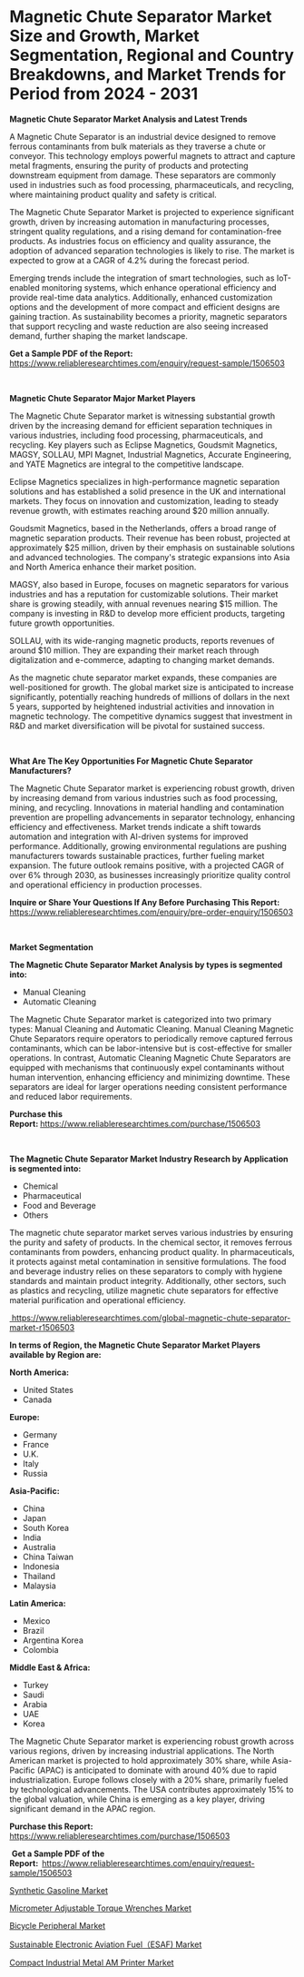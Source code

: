 <p><h1>Magnetic Chute Separator Market Size and Growth, Market Segmentation, Regional and Country Breakdowns, and Market Trends for Period from 2024 -  2031</h1></p><p><strong>Magnetic Chute Separator Market Analysis and Latest Trends</strong></p>
<p><p>A Magnetic Chute Separator is an industrial device designed to remove ferrous contaminants from bulk materials as they traverse a chute or conveyor. This technology employs powerful magnets to attract and capture metal fragments, ensuring the purity of products and protecting downstream equipment from damage. These separators are commonly used in industries such as food processing, pharmaceuticals, and recycling, where maintaining product quality and safety is critical.</p><p>The Magnetic Chute Separator Market is projected to experience significant growth, driven by increasing automation in manufacturing processes, stringent quality regulations, and a rising demand for contamination-free products. As industries focus on efficiency and quality assurance, the adoption of advanced separation technologies is likely to rise. The market is expected to grow at a CAGR of 4.2% during the forecast period. </p><p>Emerging trends include the integration of smart technologies, such as IoT-enabled monitoring systems, which enhance operational efficiency and provide real-time data analytics. Additionally, enhanced customization options and the development of more compact and efficient designs are gaining traction. As sustainability becomes a priority, magnetic separators that support recycling and waste reduction are also seeing increased demand, further shaping the market landscape.</p></p>
<p><strong>Get a Sample PDF of the Report:&nbsp;</strong> <a href="https://www.reliableresearchtimes.com/enquiry/request-sample/1506503?utm_campaign=1558&utm_medium=2&utm_source=Github&utm_content=ia&utm_term=07122024&utm_id=magnetic-chute-separator">https://www.reliableresearchtimes.com/enquiry/request-sample/1506503</a></p>
<p>&nbsp;</p>
<p><strong>Magnetic Chute Separator Major Market Players</strong></p>
<p><p>The Magnetic Chute Separator market is witnessing substantial growth driven by the increasing demand for efficient separation techniques in various industries, including food processing, pharmaceuticals, and recycling. Key players such as Eclipse Magnetics, Goudsmit Magnetics, MAGSY, SOLLAU, MPI Magnet, Industrial Magnetics, Accurate Engineering, and YATE Magnetics are integral to the competitive landscape.</p><p>Eclipse Magnetics specializes in high-performance magnetic separation solutions and has established a solid presence in the UK and international markets. They focus on innovation and customization, leading to steady revenue growth, with estimates reaching around $20 million annually.</p><p>Goudsmit Magnetics, based in the Netherlands, offers a broad range of magnetic separation products. Their revenue has been robust, projected at approximately $25 million, driven by their emphasis on sustainable solutions and advanced technologies. The company's strategic expansions into Asia and North America enhance their market position.</p><p>MAGSY, also based in Europe, focuses on magnetic separators for various industries and has a reputation for customizable solutions. Their market share is growing steadily, with annual revenues nearing $15 million. The company is investing in R&D to develop more efficient products, targeting future growth opportunities.</p><p>SOLLAU, with its wide-ranging magnetic products, reports revenues of around $10 million. They are expanding their market reach through digitalization and e-commerce, adapting to changing market demands.</p><p>As the magnetic chute separator market expands, these companies are well-positioned for growth. The global market size is anticipated to increase significantly, potentially reaching hundreds of millions of dollars in the next 5 years, supported by heightened industrial activities and innovation in magnetic technology. The competitive dynamics suggest that investment in R&D and market diversification will be pivotal for sustained success.</p></p>
<p>&nbsp;</p>
<p><strong>What Are The Key Opportunities For Magnetic Chute Separator Manufacturers?</strong></p>
<p><p>The Magnetic Chute Separator market is experiencing robust growth, driven by increasing demand from various industries such as food processing, mining, and recycling. Innovations in material handling and contamination prevention are propelling advancements in separator technology, enhancing efficiency and effectiveness. Market trends indicate a shift towards automation and integration with AI-driven systems for improved performance. Additionally, growing environmental regulations are pushing manufacturers towards sustainable practices, further fueling market expansion. The future outlook remains positive, with a projected CAGR of over 6% through 2030, as businesses increasingly prioritize quality control and operational efficiency in production processes.</p></p>
<p><strong>Inquire or Share Your Questions If Any Before Purchasing This Report:</strong> <a href="https://www.reliableresearchtimes.com/enquiry/pre-order-enquiry/1506503?utm_campaign=1558&utm_medium=2&utm_source=Github&utm_content=ia&utm_term=07122024&utm_id=magnetic-chute-separator">https://www.reliableresearchtimes.com/enquiry/pre-order-enquiry/1506503</a></p>
<p>&nbsp;</p>
<p><strong>Market Segmentation</strong></p>
<p><strong>The Magnetic Chute Separator Market Analysis by types is segmented into:</strong></p>
<p><ul><li>Manual Cleaning</li><li>Automatic Cleaning</li></ul></p>
<p><p>The Magnetic Chute Separator market is categorized into two primary types: Manual Cleaning and Automatic Cleaning. Manual Cleaning Magnetic Chute Separators require operators to periodically remove captured ferrous contaminants, which can be labor-intensive but is cost-effective for smaller operations. In contrast, Automatic Cleaning Magnetic Chute Separators are equipped with mechanisms that continuously expel contaminants without human intervention, enhancing efficiency and minimizing downtime. These separators are ideal for larger operations needing consistent performance and reduced labor requirements.</p></p>
<p><strong>Purchase this Report:&nbsp;</strong><a href="https://www.reliableresearchtimes.com/purchase/1506503?utm_campaign=1558&utm_medium=2&utm_source=Github&utm_content=ia&utm_term=07122024&utm_id=magnetic-chute-separator">https://www.reliableresearchtimes.com/purchase/1506503</a></p>
<p>&nbsp;</p>
<p><strong>The Magnetic Chute Separator Market Industry Research by Application is segmented into:</strong></p>
<p><ul><li>Chemical</li><li>Pharmaceutical</li><li>Food and Beverage</li><li>Others</li></ul></p>
<p><p>The magnetic chute separator market serves various industries by ensuring the purity and safety of products. In the chemical sector, it removes ferrous contaminants from powders, enhancing product quality. In pharmaceuticals, it protects against metal contamination in sensitive formulations. The food and beverage industry relies on these separators to comply with hygiene standards and maintain product integrity. Additionally, other sectors, such as plastics and recycling, utilize magnetic chute separators for effective material purification and operational efficiency.</p></p>
<p><a href="https://www.reliableresearchtimes.com/global-magnetic-chute-separator-market-r1506503?utm_campaign=1558&utm_medium=2&utm_source=Github&utm_content=ia&utm_term=07122024&utm_id=magnetic-chute-separator">&nbsp;https://www.reliableresearchtimes.com/global-magnetic-chute-separator-market-r1506503</a></p>
<p><strong>In terms of Region, the Magnetic Chute Separator Market Players available by Region are:</strong></p>
<p>
    <p> <strong> North America: </strong>
        <ul>
            <li>United States</li>
            <li>Canada</li>
        </ul>
        </p> 
    <p> <strong> Europe: </strong>
        <ul>
            <li>Germany</li>
            <li>France</li>
            <li>U.K.</li>
            <li>Italy</li>
            <li>Russia</li>
        </ul>
        </p> 
    <p> <strong> Asia-Pacific: </strong>
        <ul>
            <li>China</li>
            <li>Japan</li>
            <li>South Korea</li>
            <li>India</li>
            <li>Australia</li>
            <li>China Taiwan</li>
            <li>Indonesia</li>
            <li>Thailand</li>
            <li>Malaysia</li>
        </ul>
        </p> 
    <p> <strong> Latin America: </strong>
        <ul>
            <li>Mexico</li>
            <li>Brazil</li>
            <li>Argentina Korea</li>
            <li>Colombia</li>
        </ul>
        </p> 
    <p> <strong> Middle East & Africa: </strong>
        <ul>
            <li>Turkey</li>
            <li>Saudi</li>
            <li>Arabia</li>
            <li>UAE</li>
            <li>Korea</li>
        </ul>
    </p>
    </p>
<p><p>The Magnetic Chute Separator market is experiencing robust growth across various regions, driven by increasing industrial applications. The North American market is projected to hold approximately 30% share, while Asia-Pacific (APAC) is anticipated to dominate with around 40% due to rapid industrialization. Europe follows closely with a 20% share, primarily fueled by technological advancements. The USA contributes approximately 15% to the global valuation, while China is emerging as a key player, driving significant demand in the APAC region.</p></p>
<p><strong>Purchase this Report: </strong><a href="https://www.reliableresearchtimes.com/purchase/1506503?utm_campaign=1558&utm_medium=2&utm_source=Github&utm_content=ia&utm_term=07122024&utm_id=magnetic-chute-separator">https://www.reliableresearchtimes.com/purchase/1506503</a></p>
<p>&nbsp;<strong>Get a Sample PDF of the Report:&nbsp;&nbsp;</strong><a href="https://www.reliableresearchtimes.com/enquiry/request-sample/1506503?utm_campaign=1558&utm_medium=2&utm_source=Github&utm_content=ia&utm_term=07122024&utm_id=magnetic-chute-separator">https://www.reliableresearchtimes.com/enquiry/request-sample/1506503</a></p>
<p><strong></strong></p>
<p><p><a href="https://issuu.com/reportprime-2/docs/synthetic-gasoline-market-size-2030.pptx?utm_campaign=1558&utm_medium=2&utm_source=Github&utm_content=ia&utm_term=07122024&utm_id=magnetic-chute-separator">Synthetic Gasoline Market</a></p><p><a href="https://github.com/mookiesville/Market-Research-Report-List-1/blob/main/micrometer-adjustable-torque-wrenches-market.md?utm_campaign=1558&utm_medium=2&utm_source=Github&utm_content=ia&utm_term=07122024&utm_id=magnetic-chute-separator">Micrometer Adjustable Torque Wrenches Market</a></p><p><a href="https://www.linkedin.com/pulse/the-hashub-gdiff?utm_campaign=1558&utm_medium=2&utm_source=Github&utm_content=ia&utm_term=07122024&utm_id=magnetic-chute-separator">Bicycle Peripheral Market</a></p><p><a href="https://issuu.com/reportprime-2/docs/sustainable-electronic-aviation-fuelesaf-market-si?utm_campaign=1558&utm_medium=2&utm_source=Github&utm_content=ia&utm_term=07122024&utm_id=magnetic-chute-separator">Sustainable Electronic Aviation Fuel（ESAF) Market</a></p><p><a href="https://www.linkedin.com/pulse/the-hashub-gdiff?utm_campaign=1558&utm_medium=2&utm_source=Github&utm_content=ia&utm_term=07122024&utm_id=magnetic-chute-separator">Compact Industrial Metal AM Printer Market</a></p></p>